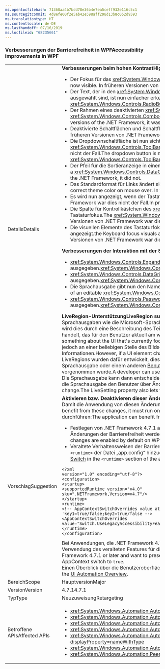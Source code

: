 ```yaml
---
ms.openlocfilehash: 71368aa4b7bdd78e36b4e7ea5ceff932e116c5c1
ms.sourcegitcommit: 4d8efe00f2e5ab42e598aff298d13b8c052d9593
ms.translationtype: HT
ms.contentlocale: de-DE
ms.lasthandoff: 07/16/2019
ms.locfileid: "68235661"
---
```

### <a name="accessibility-improvements-in-wpf"></a><span data-ttu-id="e3087-101">Verbesserungen der Barrierefreiheit in WPF</span><span class="sxs-lookup"><span data-stu-id="e3087-101">Accessibility improvements in WPF</span></span>

|   |   |
|---|---|
|<span data-ttu-id="e3087-102">Details</span><span class="sxs-lookup"><span data-stu-id="e3087-102">Details</span></span>|<span data-ttu-id="e3087-103"><strong>Verbesserungen beim hohen Kontrast</strong></span><span class="sxs-lookup"><span data-stu-id="e3087-103"><strong>High Contrast improvements</strong></span></span></br><ul><li><span data-ttu-id="e3087-104">Der Fokus für das <xref:System.Windows.Controls.Expander>-Steuerelement wird nun angezeigt.</span><span class="sxs-lookup"><span data-stu-id="e3087-104">The focus for the <xref:System.Windows.Controls.Expander> control is now visible.</span></span> <span data-ttu-id="e3087-105">In früheren Versionen von .NET Framework war dies nicht der Fall.</span><span class="sxs-lookup"><span data-stu-id="e3087-105">In previous versions of the .NET Framework, it was not.</span></span></li><li><span data-ttu-id="e3087-106">Der Text, der in den <xref:System.Windows.Controls.CheckBox>- und <xref:System.Windows.Controls.RadioButton>-Steuerelementen angezeigt wird, wenn diese ausgewählt sind, ist nun einfacher erkennbar als in den vorherigen Versionen von .NET Framework.</span><span class="sxs-lookup"><span data-stu-id="e3087-106">The text in <xref:System.Windows.Controls.CheckBox> and <xref:System.Windows.Controls.RadioButton> controls when they are selected is now easier to see than in previous .NET Framework versions.</span></span></li><li><span data-ttu-id="e3087-107">Der Rahmen eines deaktivierten <xref:System.Windows.Controls.ComboBox>-Elements hat nun die gleiche Farbe wie der deaktivierte Text.</span><span class="sxs-lookup"><span data-stu-id="e3087-107">The border of a disabled <xref:System.Windows.Controls.ComboBox> is now the same color as the disabled text.</span></span> <span data-ttu-id="e3087-108">In früheren Versionen von .NET Framework war dies nicht der Fall.</span><span class="sxs-lookup"><span data-stu-id="e3087-108">In previous versions of the .NET Framework, it was not.</span></span></li><li><span data-ttu-id="e3087-109">Deaktivierte Schaltflächen und Schaltflächen mit Fokus verwenden nun das richtige Farbdesign.</span><span class="sxs-lookup"><span data-stu-id="e3087-109">Disabled and focused buttons now use the correct theme color.</span></span> <span data-ttu-id="e3087-110">In früheren Versionen von .NET Framework war dies nicht der Fall.</span><span class="sxs-lookup"><span data-stu-id="e3087-110">In previous versions of the .NET Framework, they did not.</span></span></li><li><span data-ttu-id="e3087-111">Die Dropdownschaltfläche ist nun sichtbar, wenn das Format eines <xref:System.Windows.Controls.ComboBox>-Steuerelements auf <xref:System.Windows.Controls.ToolBar.ComboBoxStyleKey?displayProperty=nameWithType> festgelegt ist. In früheren Versionen von .NET Framework war dies nicht der Fall.</span><span class="sxs-lookup"><span data-stu-id="e3087-111">The dropdown button is now visible when a <xref:System.Windows.Controls.ComboBox> control's style is set to <xref:System.Windows.Controls.ToolBar.ComboBoxStyleKey?displayProperty=nameWithType>, In previous versions of the .NET Framework, it was not.</span></span></li><li><span data-ttu-id="e3087-112">Der Pfeil für die Sortieranzeige in einem <xref:System.Windows.Controls.DataGrid>-Steuerelement verwendet nun die Farben des Designs.</span><span class="sxs-lookup"><span data-stu-id="e3087-112">The sort indicator arrow in a <xref:System.Windows.Controls.DataGrid> control now uses theme colors.</span></span> <span data-ttu-id="e3087-113">In früheren Versionen von .NET Framework war dies nicht der Fall.</span><span class="sxs-lookup"><span data-stu-id="e3087-113">In previous versions of the .NET Framework, it did not.</span></span></li><li><span data-ttu-id="e3087-114">Das Standardformat für Links ändert sich nun in das richtige Farbdesign, wenn mit der Maus darauf gezeigt wird.</span><span class="sxs-lookup"><span data-stu-id="e3087-114">The default hyperlink style now changes to the correct theme color on mouse over.</span></span> <span data-ttu-id="e3087-115">In früheren Versionen von .NET Framework war dies nicht der Fall.</span><span class="sxs-lookup"><span data-stu-id="e3087-115">In previous versions of the .NET Framework, it did not.</span></span></li><li><span data-ttu-id="e3087-116">Es wird nun angezeigt, wenn der Tastaturfokus sich auf Optionsfeldern befindet.</span><span class="sxs-lookup"><span data-stu-id="e3087-116">The Keyboard focus on radio buttons is now visible.</span></span> <span data-ttu-id="e3087-117">In früheren Versionen von .NET Framework war dies nicht der Fall.</span><span class="sxs-lookup"><span data-stu-id="e3087-117">In previous versions of the .NET Framework, it was not.</span></span></li><li><span data-ttu-id="e3087-118">Die Spalte für Kontrollkästchen des <xref:System.Windows.Controls.DataGrid>-Steuerelements verwendet nun die erwarteten Farben für das Feedback des Tastaturfokus.</span><span class="sxs-lookup"><span data-stu-id="e3087-118">The <xref:System.Windows.Controls.DataGrid> control's checkbox column now uses the expected colors for keyboard focus feedback.</span></span> <span data-ttu-id="e3087-119">In früheren Versionen von .NET Framework war dies nicht der Fall.</span><span class="sxs-lookup"><span data-stu-id="e3087-119">In previous versions of the .NET Framework, it did not.</span></span></li><li><span data-ttu-id="e3087-120">Die visuellen Elemente des Tastaturfokus werden nun für <xref:System.Windows.Controls.ComboBox>- und <xref:System.Windows.Controls.ListBox>-Steuerelemente angezeigt.</span><span class="sxs-lookup"><span data-stu-id="e3087-120">the Keyboard focus visuals are now visible on <xref:System.Windows.Controls.ComboBox> and <xref:System.Windows.Controls.ListBox> controls.</span></span> <span data-ttu-id="e3087-121">In früheren Versionen von .NET Framework war dies nicht der Fall.</span><span class="sxs-lookup"><span data-stu-id="e3087-121">In previous versions of the .NET Framework, it was not.</span></span></p></li></ul><span data-ttu-id="e3087-122"><strong>Verbesserungen der Interaktion mit der Sprachausgabe</strong></span><span class="sxs-lookup"><span data-stu-id="e3087-122"><strong>Screen reader interaction improvements</strong></span></span></br><ul><li><span data-ttu-id="e3087-123"><xref:System.Windows.Controls.Expander>-Steuerelemente werden von der Sprachausgabe nun richtig als Gruppen (erweitern/reduzieren) ausgegeben.</span><span class="sxs-lookup"><span data-stu-id="e3087-123"><xref:System.Windows.Controls.Expander> controls are now correctly announced as groups (expand/collapse) by screen readers.</span></span></li><li><span data-ttu-id="e3087-124"><xref:System.Windows.Controls.DataGridCell>-Steuerelemente werden von der Sprachausgabe nun richtig als Datenrasterzellen (lokalisiert) ausgegeben.</span><span class="sxs-lookup"><span data-stu-id="e3087-124"><xref:System.Windows.Controls.DataGridCell> controls are now correctly announced as data grid cell (localized) by screen readers.</span></span></li><li><span data-ttu-id="e3087-125">Die Sprachausgabe gibt nun den Namen eines bearbeitbaren <xref:System.Windows.Controls.ComboBox>-Elements aus.</span><span class="sxs-lookup"><span data-stu-id="e3087-125">Screen readers will now announce the name of an editable <xref:System.Windows.Controls.ComboBox>.</span></span></li><li><span data-ttu-id="e3087-126"><xref:System.Windows.Controls.PasswordBox>-Steuerelemente werden von der Sprachausgabe nicht mehr als &quot;Es befindet sich kein Element in der Ansicht.&quot; ausgegeben.</span><span class="sxs-lookup"><span data-stu-id="e3087-126"><xref:System.Windows.Controls.PasswordBox> controls are no longer announced as &quot;no item in view&quot; by screen readers.</span></span></p></li></ul><span data-ttu-id="e3087-127"><strong>LiveRegion-Unterstützung</strong></span><span class="sxs-lookup"><span data-stu-id="e3087-127"><strong>LiveRegion support</strong></span></span></br><span data-ttu-id="e3087-128">Sprachausgaben wie die Microsoft-Sprachausgabe unterstützen die Benutzer dabei, die Inhalte der Benutzeroberfläche einer Anwendung zu erkennen. Üblicherweise wird dies durch eine Beschreibung des Teils der Benutzeroberfläche erreicht, in dem sich zurzeit der Fokus befindet, da es sich dabei wahrscheinlich um das Element handelt, das für den Benutzer aktuell am wichtigsten ist.</span><span class="sxs-lookup"><span data-stu-id="e3087-128">Screen readers such as Narrator help people know the UI contents of an application, usually by describing something about the UI that's currently focused, because that is probably the element of most interest to the user.</span></span> <span data-ttu-id="e3087-129">Wenn ein Element der Benutzeroberfläche sich jedoch an einer beliebigen Stelle des Bildschirms ändert und nicht fokussiert wird, wird der Benutzer möglicherweise nicht informiert und verpasst wichtige Informationen.</span><span class="sxs-lookup"><span data-stu-id="e3087-129">However, if a UI element changes somewhere in the screen and it does not have the focus, the user may not be informed and miss important information.</span></span> <span data-ttu-id="e3087-130">LiveRegions wurden dafür entwickelt, dieses Problem zu lösen.</span><span class="sxs-lookup"><span data-stu-id="e3087-130">LiveRegions are meant to solve this problem.</span></span> <span data-ttu-id="e3087-131">Entwickler können diese verwenden, um der Sprachausgabe oder einem anderen [Benutzeroberflächen-Automatisierungsclient](~/docs/framework/ui-automation/ui-automation-overview.md) mitzuteilen, dass eine wichtige Änderung an einem Element der Benutzeroberfläche vorgenommen wurde.</span><span class="sxs-lookup"><span data-stu-id="e3087-131">A developer can use them to inform the screen reader or any other [UI Automation](~/docs/framework/ui-automation/ui-automation-overview.md) client that an important change has been made to a UI element.</span></span> <span data-ttu-id="e3087-132">Die Sprachausgabe kann dann entscheiden, wie und wann der Benutzer über diese Änderung informiert wird. Die LiveSetting-Eigenschaft sorgt ebenfalls dafür, dass die Sprachausgabe den Benutzer über Änderungen an der Benutzeroberfläche informiert.</span><span class="sxs-lookup"><span data-stu-id="e3087-132">The screen reader can then decide how and when to inform the user of this change.The LiveSetting property also lets the screen reader know how important it is to inform the user of the change made to the UI.</span></span>|
|<span data-ttu-id="e3087-133">Vorschlag</span><span class="sxs-lookup"><span data-stu-id="e3087-133">Suggestion</span></span>|<span data-ttu-id="e3087-134"><strong>Aktivieren bzw. Deaktivieren dieser Änderungen</strong></span><span class="sxs-lookup"><span data-stu-id="e3087-134"><strong>How to opt in or out of these changes</strong></span></span></br><span data-ttu-id="e3087-135">Damit die Anwendung von diesen Änderungen profitieren kann, muss sie unter .NET Framework 4.7.1 oder höher ausgeführt werden.</span><span class="sxs-lookup"><span data-stu-id="e3087-135">In order for the application to benefit from these changes, it must run on the .NET Framework 4.7.1 or later.</span></span> <span data-ttu-id="e3087-136">Die Anwendung kann von diesen Änderungen profitieren, wenn Sie Folgendes durchführen:</span><span class="sxs-lookup"><span data-stu-id="e3087-136">The application can benefit from these changes in either of the following ways:</span></span><ul><li><span data-ttu-id="e3087-137">Festlegen von .NET Framework 4.7.1 als Ziel.</span><span class="sxs-lookup"><span data-stu-id="e3087-137">Target the .NET Framework 4.7.1.</span></span> <span data-ttu-id="e3087-138">Dies ist die empfohlene Vorgehensweise.</span><span class="sxs-lookup"><span data-stu-id="e3087-138">This is the recommended approach.</span></span> <span data-ttu-id="e3087-139">Diese Änderungen der Barrierefreiheit werden standardmäßig für WPF-Anwendungen aktiviert, die .NET Framework 4.7.1 oder höher anzielen.</span><span class="sxs-lookup"><span data-stu-id="e3087-139">These accessibility changes are enabled by default on WPF applications that target the .NET Framework 4.7.1 or later.</span></span></li><li><span data-ttu-id="e3087-140">Veraltete Verhaltensweisen der Barrierefreiheit werden deaktiviert, indem wie im folgenden Beispiel dargestellt folgender [AppContext-Schalter](~/docs/framework/configure-apps/file-schema/runtime/appcontextswitchoverrides-element.md) im Abschnitt <code>&lt;runtime&gt;</code> der Datei „app.config“ hinzugefügt und auf <code>false</code> festgelegt wird.</span><span class="sxs-lookup"><span data-stu-id="e3087-140">It opts out of the legacy accessibility behaviors by adding the following [AppContext Switch](~/docs/framework/configure-apps/file-schema/runtime/appcontextswitchoverrides-element.md) in the <code>&lt;runtime&gt;</code> section of the app config file and setting it to <code>false</code>, as the following example shows.</span></span></li></ul><pre><code class="lang-xml">&lt;?xml version=&quot;1.0&quot; encoding=&quot;utf-8&quot;?&gt;&#13;&#10;&lt;configuration&gt;&#13;&#10;&lt;startup&gt;&#13;&#10;&lt;supportedRuntime version=&quot;v4.0&quot; sku=&quot;.NETFramework,Version=v4.7&quot;/&gt;&#13;&#10;&lt;/startup&gt;&#13;&#10;&lt;runtime&gt;&#13;&#10;&lt;!-- AppContextSwitchOverrides value attribute is in the form of &#39;key1=true/false;key2=true/false  --&gt;&#13;&#10;&lt;AppContextSwitchOverrides value=&quot;Switch.UseLegacyAccessibilityFeatures=false&quot; /&gt;&#13;&#10;&lt;/runtime&gt;&#13;&#10;&lt;/configuration&gt;&#13;&#10;</code></pre><span data-ttu-id="e3087-141">Bei Anwendungen, die .NET Framework 4.7.1 oder höher als Zielplattform verwenden und die Legacy-Barrierefreiheitsverhalten beibehalten sollen, können Sie die Verwendung des veralteten Features für die Barrierefreiheit aktivieren, indem Sie die AppContext-Option auf <code>true</code> festlegen.</span><span class="sxs-lookup"><span data-stu-id="e3087-141">Applications that target the .NET Framework 4.7.1 or later and want to preserve the legacy accessibility behavior can opt in to the use of legacy accessibility features by explicitly setting this AppContext switch to <code>true</code>.</span></span></br><span data-ttu-id="e3087-142">Einen Überblick über die Benutzeroberflächenautomatisierung finden Sie unter [Benutzeroberflächenautomatisierung: Übersicht](~/docs/framework/ui-automation/ui-automation-overview.md).</span><span class="sxs-lookup"><span data-stu-id="e3087-142">For an overview of UI automation, see the [UI Automation Overview](~/docs/framework/ui-automation/ui-automation-overview.md).</span></span>|
|<span data-ttu-id="e3087-143">Bereich</span><span class="sxs-lookup"><span data-stu-id="e3087-143">Scope</span></span>|<span data-ttu-id="e3087-144">Hauptversion</span><span class="sxs-lookup"><span data-stu-id="e3087-144">Major</span></span>|
|<span data-ttu-id="e3087-145">Version</span><span class="sxs-lookup"><span data-stu-id="e3087-145">Version</span></span>|<span data-ttu-id="e3087-146">4.7.1</span><span class="sxs-lookup"><span data-stu-id="e3087-146">4.7.1</span></span>|
|<span data-ttu-id="e3087-147">Typ</span><span class="sxs-lookup"><span data-stu-id="e3087-147">Type</span></span>|<span data-ttu-id="e3087-148">Neuzuweisung</span><span class="sxs-lookup"><span data-stu-id="e3087-148">Retargeting</span></span>|
|<span data-ttu-id="e3087-149">Betroffene APIs</span><span class="sxs-lookup"><span data-stu-id="e3087-149">Affected APIs</span></span>|<ul><li><xref:System.Windows.Automation.AutomationElementIdentifiers.LiveSettingProperty?displayProperty=nameWithType></li><li><xref:System.Windows.Automation.AutomationElementIdentifiers.LiveRegionChangedEvent?displayProperty=nameWithType></li><li><xref:System.Windows.Automation.AutomationLiveSetting?displayProperty=nameWithType></li><li><xref:System.Windows.Automation.AutomationProperties.LiveSettingProperty?displayProperty=nameWithType></li><li><xref:System.Windows.Automation.AutomationProperties.SetLiveSetting(System.Windows.DependencyObject,System.Windows.Automation.AutomationLiveSetting)?displayProperty=nameWithType></li><li><xref:System.Windows.Automation.AutomationProperties.GetLiveSetting(System.Windows.DependencyObject)?displayProperty=nameWithType></li><li><xref:System.Windows.Automation.Peers.AutomationPeer.GetLiveSettingCore?displayProperty=nameWithType></li></ul>|
